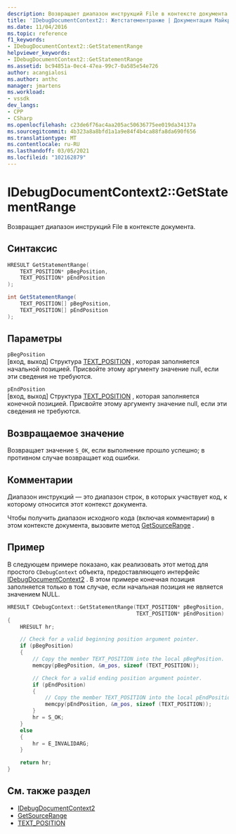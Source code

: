 ```yaml
---
description: Возвращает диапазон инструкций File в контексте документа.
title: 'IDebugDocumentContext2:: Жетстатементранже | Документация Майкрософт'
ms.date: 11/04/2016
ms.topic: reference
f1_keywords:
- IDebugDocumentContext2::GetStatementRange
helpviewer_keywords:
- IDebugDocumentContext2::GetStatementRange
ms.assetid: bc94851a-0ec4-47ea-99c7-0a585e54e726
author: acangialosi
ms.author: anthc
manager: jmartens
ms.workload:
- vssdk
dev_langs:
- CPP
- CSharp
ms.openlocfilehash: c23de6f76ac4aa205ac50636775ee019da34137a
ms.sourcegitcommit: 4b323a8a8bfd1a1a9e84f4b4ca88fa8da690f656
ms.translationtype: MT
ms.contentlocale: ru-RU
ms.lasthandoff: 03/05/2021
ms.locfileid: "102162879"
---
```

# <a name="idebugdocumentcontext2getstatementrange"></a>IDebugDocumentContext2::GetStatementRange
Возвращает диапазон инструкций File в контексте документа.

## <a name="syntax"></a>Синтаксис

```cpp
HRESULT GetStatementRange(
    TEXT_POSITION* pBegPosition,
    TEXT_POSITION* pEndPosition
);
```

```csharp
int GetStatementRange(
    TEXT_POSITION[] pBegPosition,
    TEXT_POSITION[] pEndPosition
);
```

## <a name="parameters"></a>Параметры
`pBegPosition`\
[вход, выход] Структура [TEXT_POSITION](../../../extensibility/debugger/reference/text-position.md) , которая заполняется начальной позицией. Присвойте этому аргументу значение null, если эти сведения не требуются.

`pEndPosition`\
[вход, выход] Структура [TEXT_POSITION](../../../extensibility/debugger/reference/text-position.md) , которая заполняется конечной позицией. Присвойте этому аргументу значение null, если эти сведения не требуются.

## <a name="return-value"></a>Возвращаемое значение
Возвращает значение `S_OK`, если выполнение прошло успешно; в противном случае возвращает код ошибки.

## <a name="remarks"></a>Комментарии
Диапазон инструкций — это диапазон строк, в которых участвует код, к которому относится этот контекст документа.

Чтобы получить диапазон исходного кода (включая комментарии) в этом контексте документа, вызовите метод [GetSourceRange](../../../extensibility/debugger/reference/idebugdocumentcontext2-getsourcerange.md) .

## <a name="example"></a>Пример
В следующем примере показано, как реализовать этот метод для простого `CDebugContext` объекта, предоставляющего интерфейс [IDebugDocumentContext2](../../../extensibility/debugger/reference/idebugdocumentcontext2.md) . В этом примере конечная позиция заполняется только в том случае, если начальная позиция не является значением NULL.

```cpp
HRESULT CDebugContext::GetStatementRange(TEXT_POSITION* pBegPosition,
                                         TEXT_POSITION* pEndPosition)
{
    HRESULT hr;

    // Check for a valid beginning position argument pointer.
    if (pBegPosition)
    {
        // Copy the member TEXT_POSITION into the local pBegPosition.
        memcpy(pBegPosition, &m_pos, sizeof (TEXT_POSITION));

        // Check for a valid ending position argument pointer.
        if (pEndPosition)
        {
            // Copy the member TEXT_POSITION into the local pEndPosition.
            memcpy(pEndPosition, &m_pos, sizeof (TEXT_POSITION));
        }
        hr = S_OK;
    }
    else
    {
        hr = E_INVALIDARG;
    }

    return hr;
}
```

## <a name="see-also"></a>См. также раздел
- [IDebugDocumentContext2](../../../extensibility/debugger/reference/idebugdocumentcontext2.md)
- [GetSourceRange](../../../extensibility/debugger/reference/idebugdocumentcontext2-getsourcerange.md)
- [TEXT_POSITION](../../../extensibility/debugger/reference/text-position.md)
